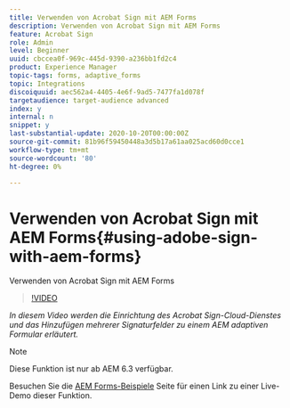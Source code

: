 ```yaml
---
title: Verwenden von Acrobat Sign mit AEM Forms
description: Verwenden von Acrobat Sign mit AEM Forms
feature: Acrobat Sign
role: Admin
level: Beginner
uuid: cbccea0f-969c-445d-9390-a236bb1fd2c4
product: Experience Manager
topic-tags: forms, adaptive_forms
topic: Integrations
discoiquuid: aec562a4-4405-4e6f-9ad5-7477fa1d078f
targetaudience: target-audience advanced
index: y
internal: n
snippet: y
last-substantial-update: 2020-10-20T00:00:00Z
source-git-commit: 81b96f59450448a3d5b17a61aa025acd60d0cce1
workflow-type: tm+mt
source-wordcount: '80'
ht-degree: 0%

---
```



# Verwenden von Acrobat Sign mit AEM Forms{#using-adobe-sign-with-aem-forms}

Verwenden von Acrobat Sign mit AEM Forms

>[!VIDEO](https://video.tv.adobe.com/v/18696?quality=9&learn=on)

*In diesem Video werden die Einrichtung des Acrobat Sign-Cloud-Dienstes und das Hinzufügen mehrerer Signaturfelder zu einem AEM adaptiven Formular erläutert.*

>[!NOTE]
>
>Diese Funktion ist nur ab AEM 6.3 verfügbar.

Besuchen Sie die [AEM Forms-Beispiele](https://forms.enablementadobe.com/content/samples/samples.html?query=0#formsandsign) Seite für einen Link zu einer Live-Demo dieser Funktion.
